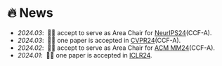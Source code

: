 # 🔥 News
- *2024.03*: &nbsp;🎉🎉 accept to serve as Area Chair for [NeurIPS24](https://neurips.cc/Conferences/2024)(CCF-A). 
- *2024.03*: &nbsp;🎉🎉 one paper is accepted in [CVPR24](https://cvpr.thecvf.com/Conferences/2024)(CCF-A). 
- *2024.02*: &nbsp;🎉🎉 accept to serve as Area Chair for [ACM MM24](https://2024.acmmm.org/)(CCF-A). 
- *2024.01*: &nbsp;🎉🎉 one paper is accepted in [ICLR24](https://iclr.cc/Conferences/2024). 